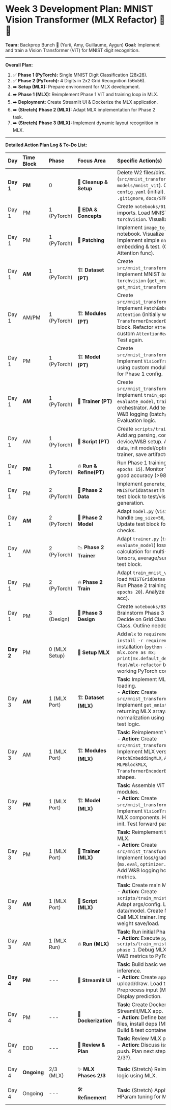 # Week 3 Development Plan: MNIST Vision Transformer (MLX Refactor) 🎯📅

**Team:** Backprop Bunch 🎉 (Yurii, Amy, Guillaume, Aygun)
**Goal:** Implement and train a Vision Transformer (ViT) for MNIST digit recognition.

---
**Overall Plan:**

1.  ✅ **Phase 1 (PyTorch):** Single MNIST Digit Classification (28x28).
2.  ✅ **Phase 2 (PyTorch):** 4 Digits in 2x2 Grid Recognition (56x56).
3.  ➡️ **Setup (MLX):** Prepare environment for MLX development.
4.  ➡️ **Phase 1 (MLX):** Reimplement Phase 1 ViT and training loop in MLX.
5.  ➡️ **Deployment:** Create Streamlit UI & Dockerize the MLX application.
6.  ➡️ **(Stretch)** **Phase 2 (MLX):** Adapt MLX implementation for Phase 2 task.
7.  ➡️ **(Stretch)** **Phase 3 (MLX):** Implement dynamic layout recognition in MLX.

---
**Detailed Action Plan Log & To-Do List:**

| Day         | Time Block  | Phase         | Focus Area           | Specific Action(s)                                                                                                                                                                                                                                   | File(s) Involved                                                                 | Goal / Output ✔️                                                                                                                                                 | Status      | Assignee(s) |
| :---------- | :---------- | :------------ | :------------------- | :--------------------------------------------------------------------------------------------------------------------------------------------------------------------------------------------------------------------------------------------------- | :------------------------------------------------------------------------------- | :--------------------------------------------------------------------------------------------------------------------------------------------------------------- | :---------- | :---------- |
| **Day 1**   | **PM**      | 0             | 🧹 **Cleanup & Setup** | Delete W2 files/dirs. Create W3 dirs (`src/mnist_transformer`, `models/mnist_vit`). Create/Update `config.yaml` (initial). Update `README.md`, `.gitignore`, `docs/STRUCTURE.MD`.                                                                    | Project Root, Config, Docs, `.gitignore`                                         | Clean project ready for W3. Basic config exists.                                                                                                               | ✅ Done       | Team        |
| Day 1       | PM          | 1 (PyTorch)   | 📓 **EDA & Concepts**  | Create `notebooks/01_...ipynb`. Add imports. Load MNIST dataset via `torchvision`. Visualize sample digits.                                                                                                                                          | `notebooks/01_...ipynb`                                                          | MNIST data loaded & visualized.                                                                                                                                  | ✅ Done       | Yurii       |
| Day 1       | PM          | 1 (PyTorch)   | 📓 **Patching**      | Implement `image_to_patches` func in notebook. Visualize patches. Implement simple `nn.Linear` patch embedding & test. (Optional: Test basic Attention func).                                                                                           | `notebooks/01_...ipynb`                                                          | Patching, embedding concepts validated.                                                                                                                          | ✅ Done       | Yurii       |
| Day 1   | **AM**      | 1 (PyTorch)   | 🏗️ **Dataset (PT)**    | Create `src/mnist_transformer/dataset.py`. Implement MNIST `Dataset` loading via `torchvision` (`get_mnist_dataset`, `get_mnist_transforms`). Add test block.                                                                                      | `src/mnist_transformer/dataset.py`                                               | PyTorch Dataset for standard MNIST ready & tested.                                                                                                             | ✅ Done       | Team        |
| Day 1       | AM/PM       | 1 (PyTorch)   | 🏗️ **Modules (PT)**    | Create `src/mnist_transformer/modules.py`. Implement `PatchEmbedding`, `MLPBlock`, `Attention` (initially wrapping `nn.MHA`), `TransformerEncoderBlock`. Add test block. Refactor `Attention` to use custom `AttentionHead` (scratch MHA). Test again. | `src/mnist_transformer/modules.py`                                               | Core ViT components implemented & tested (MHA from scratch).                                                                                                   | ✅ Done       | Team        |
| Day 1       | PM          | 1 (PyTorch)   | 🏗️ **Model (PT)**      | Create `src/mnist_transformer/model.py`. Implement `VisionTransformer` class using custom modules. Add test block for Phase 1 config.                                                                                                        | `src/mnist_transformer/model.py`                                                 | Full ViT architecture defined & tested for Phase 1.                                                                                                            | ✅ Done       | Team        |
| Day 1   | **AM**      | 1 (PyTorch)   | 🚂 **Trainer (PT)**    | Create `src/mnist_transformer/trainer.py`. Implement `train_epoch`, `evaluate_model`, `train_model` orchestrator. Add test block. Implement W&B logging (batch/epoch). Add Evaluation logic.                                                      | `src/mnist_transformer/trainer.py`                                               | Training/Eval loop logic implemented & tested.                                                                                                                 | ✅ Done       | Team        |
| Day 1       | AM          | 1 (PyTorch)   | 🚂 **Script (PT)**     | Create `scripts/train_mnist_vit.py`. Add arg parsing, config loading, device/W&B setup. Add logic to load data, init model/optimizer/loss, call trainer, save artifacts.                                                                          | `scripts/train_mnist_vit.py`                                                     | Executable training script ready for Phase 1.                                                                                                                  | ✅ Done       | Team        |
| Day 1       | **PM**      | 1 (PyTorch)   | 🔥 **Run & Refine(PT)**| Run Phase 1 training (`--phase 1 --epochs 15`). Monitor W&B. Confirm good accuracy (>98%).                                                                                                                                                    | `config.yaml`, Console, W&B                                                    | Working Phase 1 model with >98% accuracy achieved.                                                                                                             | ✅ Done       | Team        |
| Day 1       | PM          | 2 (PyTorch)   | 🔢 **Phase 2 Data**    | Implement `generate_2x2_grid_image`, `MNISTGridDataset` in `dataset.py`. Update test block to test/visualize grid generation.                                                                                                              | `src/mnist_transformer/dataset.py`                                               | Synthetic 2x2 grid dataset generator implemented & tested.                                                                                                     | ✅ Done       | Team        |
| Day 1   | **AM**      | 2 (PyTorch)   | 🔧 **Phase 2 Model**   | Adapt `model.py` (`VisionTransformer`) to handle `img_size=56`, `num_outputs=4`. Update test block for Phase 2 shape checks.                                                                                                              | `src/mnist_transformer/model.py`                                                 | ViT model adapted for 56x56 input, 4-digit output & tested.                                                                                                    | ✅ Done       | Team        |
| Day 1       | AM          | 2 (PyTorch)   | 📉 **Phase 2 Trainer** | Adapt `trainer.py` (`train_epoch`, `evaluate_model`) loss & accuracy calculation for multi-output (reshape tensors, average/sum loss). Update test block.                                                                                   | `src/mnist_transformer/trainer.py`                                               | Trainer logic adapted for Phase 2 multi-output & tested.                                                                                                       | ✅ Done       | Team        |
| Day 1       | PM          | 2 (PyTorch)   | 🔥 **Phase 2 Train**   | Adapt `train_mnist_vit.py` script to load `MNISTGridDataset` for `--phase 2`. Run Phase 2 training (`--phase 2 --epochs 20`). Analyze results (~95.7% acc).                                                                                       | `scripts/train_mnist_vit.py`, Console, W&B                                     | Phase 2 training successful, good accuracy achieved.                                                                                                           | ✅ Done       | Team        |
| Day 1       | PM          | 3 (Design)    | 🤔 **Phase 3 Design**  | Create `notebooks/03_...ipynb`. Brainstorm Phase 3 approaches. Decide on Grid Classification w/ Empty Class. Outline needed changes.                                                                                                     | `notebooks/03_...ipynb`                                                          | Clear plan for Phase 3 implementation (Approach A).                                                                                                            | ✅ Done       | Yurii       |
| **Day 2**    | PM          | 0 (MLX Setup) | 🐍 **Setup MLX**      | Add `mlx` to `requirements.txt`. Run `pip install -r requirements.txt`. Verify installation (`python -c "import mlx.core as mx; print(mx.default_device())"`). Create `feat/mlx-refactor` branch & merge working PyTorch code to `main`.            | `requirements.txt`, Env, Git                                                     | MLX installed. New branch ready for refactoring. `main` is stable.                                                                                             | ✅ Done       | Team        |
| Day 3   | **AM**      | 1 (MLX Port)  | 🏗️ **Dataset (MLX)**   | **Task:** Implement MLX MNIST data loading. <br> - **Action:** Create `src/mnist_transformer/dataset_mlx.py`. Implement `get_mnist_data_mlx` returning MLX arrays, including normalization using `mlx.core` ops. Add test logic.                 | `src/mnist_transformer/dataset_mlx.py`                                           | Load/preprocess MNIST returning MLX arrays.                                                                                                                    | ⏳ **NEXT** | TBD         |
| Day 3       | AM          | 1 (MLX Port)  | 🏗️ **Modules (MLX)**   | **Task:** Reimplement ViT blocks in MLX. <br> - **Action:** Create `src/mnist_transformer/modules_mlx.py`. Implement MLX versions: `PatchEmbeddingMLX`, `AttentionMLX`, `MLPBlockMLX`, `TransformerEncoderBlockMLX`. Test shapes.           | `src/mnist_transformer/modules_mlx.py`                                             | Core ViT components implemented in MLX.                                                                                                                          | ⏳ To Do     | TBD         |
| Day 3       | **PM**      | 1 (MLX Port)  | 🏗️ **Model (MLX)**     | **Task:** Assemble ViT model using MLX modules. <br> - **Action:** Create `src/mnist_transformer/model_mlx.py`. Implement `VisionTransformerMLX` using MLX components. Handle MLX weight init. Test forward pass.                              | `src/mnist_transformer/model_mlx.py`                                               | Full ViT architecture defined in MLX for Phase 1.                                                                                                              | ⏳ To Do     | TBD         |
| Day 3       | PM          | 1 (MLX Port)  | 🚂 **Trainer (MLX)**   | **Task:** Reimplement training loop in MLX. <br> - **Action:** Create `src/mnist_transformer/trainer_mlx.py`. Implement loss/grad func, epoch loop (`mx.eval`, `optimizer.update`), eval func. Add W&B logging hooks using MLX metrics. | `src/mnist_transformer/trainer_mlx.py`                                             | Training/evaluation loop logic using MLX API.                                                                                                                  | ⏳ To Do     | TBD         |
| Day 3   | **AM**      | 1 (MLX Port)  | 🚂 **Script (MLX)**    | **Task:** Create main MLX training script. <br> - **Action:** Create `scripts/train_mnist_vit_mlx.py`. Adapt args/config. Load MLX data/model. Create MLX optimizer/loss. Call MLX trainer. Implement MLX weight save/load.                 | `scripts/train_mnist_vit_mlx.py`, `config.yaml`                                    | Executable MLX training script for Phase 1.                                                                                                                      | ⏳ To Do     | TBD         |
| Day 3       | AM          | 1 (MLX Run)   | 🔥 **Run (MLX)**       | **Task:** Run initial Phase 1 MLX training. <br> - **Action:** Execute `python scripts/train_mnist_vit_mlx.py --phase 1`. Debug MLX issues. Compare W&B metrics to PyTorch baseline.                                                       | Console Output, W&B Run                                                            | Phase 1 ViT trains successfully using MLX.                                                                                                                     | ⏳ To Do     | Team        |
| **Day 4**       | **PM**      | ---           | 🚢 **Streamlit UI**    | **Task:** Build basic web UI for MLX inference. <br> - **Action:** Create `app/app_mlx.py`. Add upload/draw. Load trained MLX model. Preprocess input (MLX). Run inference. Display prediction.                                           | `app/app_mlx.py`, `requirements.txt`                                                   | Streamlit app for classifying digits using MLX model.                                                                                                          | ⏳ To Do     | TBD         |
| Day 4       | PM          | ---           | 🐳 **Dockerization**   | **Task:** Create Dockerfile for Streamlit/MLX app. <br> - **Action:** Define base image, copy files, install deps (MLX!), set entrypoint. Build & test container.                                                                        | `Dockerfile`                                                                         | Docker image for the inference app.                                                                                                                            | ⏳ To Do     | TBD         |
| Day 4       | EOD         | ---           | 🔄 **Review & Plan**   | **Task:** Review MLX porting, UI, Docker. <br> - **Action:** Discuss issues, commit, push. Plan next steps (MLX Phase 2/3?).                                                                                                           | Git Repository, Team Sync                                                              | Day 6 tasks completed, plan refined.                                                                                                                           | ⏳ To Do     | Team        |
| Day 4  | **Ongoing** | 2/3 (MLX)     | ✨ **MLX Phases 2/3**  | **Task:** (Stretch) Reimplement Phase 2/3 logic using MLX.                                                                                                                                                                            | `src/`, `scripts/`                                                               | Functional Phase 2/3 implementation in MLX.                                                                                                                    | ⏳ Optional  | Team        |
| Day 4      | Ongoing     | ---           | 🛠️ **Refinement**      | **Task:** (Stretch) Apply training tricks, HParam tuning for MLX models.                                                                                                                                                               | `config.yaml`, `src/`, `scripts/`                                                    | Improved performance/stability for MLX models.                                                                                                                 | ⏳ Optional  | Team        |
